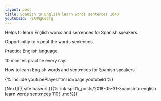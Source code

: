 ```yaml
---
layout: post
title: Spanish to English learn words sentences 1040 
youtubeId: -9A49gC0cfg
---
```

 
 
Helps to learn English words and sentences for Spanish speakers.

Opportunitiy to repeat the words sentences. 

Practice English language. 
 
10 minutes practice every day. 
 
How to learn English words and sentences for Spanish speakers 
 
{% include youtubePlayer.html id=page.youtubeId %}
 
 
[Next]({{ site.baseurl }}{% link  split1/_posts/2018-05-31-Spanish to english learn words sentences 1105 .md%})
 
